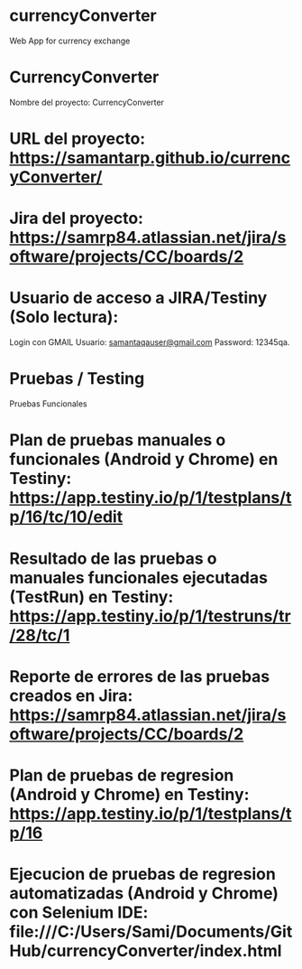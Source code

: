 # currencyConverter
Web App for currency exchange
# CurrencyConverter
Nombre del proyecto: CurrencyConverter
# URL del proyecto: https://samantarp.github.io/currencyConverter/
# Jira del proyecto: https://samrp84.atlassian.net/jira/software/projects/CC/boards/2
# Usuario de acceso a JIRA/Testiny (Solo lectura):
Login con GMAIL
Usuario: samantaqauser@gmail.com
Password: 12345qa.
# Pruebas / Testing
Pruebas Funcionales
# Plan de pruebas manuales o funcionales (Android y Chrome) en Testiny: https://app.testiny.io/p/1/testplans/tp/16/tc/10/edit
# Resultado de las pruebas o manuales funcionales ejecutadas (TestRun) en Testiny: https://app.testiny.io/p/1/testruns/tr/28/tc/1
# Reporte de errores de las pruebas creados en Jira: https://samrp84.atlassian.net/jira/software/projects/CC/boards/2
# Plan de pruebas de regresion (Android y Chrome) en Testiny: https://app.testiny.io/p/1/testplans/tp/16
# Ejecucion de pruebas de regresion automatizadas (Android y Chrome) con Selenium IDE: file:///C:/Users/Sami/Documents/GitHub/currencyConverter/index.html
